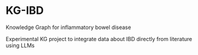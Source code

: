 KG-IBD
================================================
Knowledge Graph for inflammatory bowel disease

Experimental KG project to integrate data about IBD directly from literature using LLMs